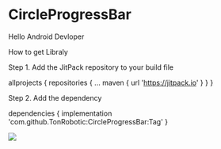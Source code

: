 # CircleProgressBar
Hello Android Devloper 

How to get Libraly

Step 1. Add the JitPack repository to your build file

allprojects {
		repositories {
			...
			maven { url 'https://jitpack.io' }
		}
	}
 
 Step 2. Add the dependency
 
 dependencies {
	        implementation 'com.github.TonRobotic:CircleProgressBar:Tag'
}

 
[![](https://jitpack.io/v/TonRobotic/CircleProgressBar.svg)](https://jitpack.io/#TonRobotic/CircleProgressBar)
 
 
